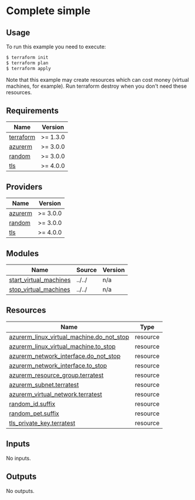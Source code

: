 # Complete simple

## Usage

To run this example you need to execute:

```bash
$ terraform init
$ terraform plan
$ terraform apply
```

Note that this example may create resources which can cost money (virtual machines, for example). Run terraform destroy when you don't need these resources.

<!-- BEGIN_TF_DOCS -->
## Requirements

| Name | Version |
|------|---------|
| <a name="requirement_terraform"></a> [terraform](#requirement\_terraform) | >= 1.3.0 |
| <a name="requirement_azurerm"></a> [azurerm](#requirement\_azurerm) | >= 3.0.0 |
| <a name="requirement_random"></a> [random](#requirement\_random) | >= 3.0.0 |
| <a name="requirement_tls"></a> [tls](#requirement\_tls) | >= 4.0.0 |

## Providers

| Name | Version |
|------|---------|
| <a name="provider_azurerm"></a> [azurerm](#provider\_azurerm) | >= 3.0.0 |
| <a name="provider_random"></a> [random](#provider\_random) | >= 3.0.0 |
| <a name="provider_tls"></a> [tls](#provider\_tls) | >= 4.0.0 |

## Modules

| Name | Source | Version |
|------|--------|---------|
| <a name="module_start_virtual_machines"></a> [start\_virtual\_machines](#module\_start\_virtual\_machines) | ../../ | n/a |
| <a name="module_stop_virtual_machines"></a> [stop\_virtual\_machines](#module\_stop\_virtual\_machines) | ../../ | n/a |

## Resources

| Name | Type |
|------|------|
| [azurerm_linux_virtual_machine.do_not_stop](https://registry.terraform.io/providers/hashicorp/azurerm/latest/docs/resources/linux_virtual_machine) | resource |
| [azurerm_linux_virtual_machine.to_stop](https://registry.terraform.io/providers/hashicorp/azurerm/latest/docs/resources/linux_virtual_machine) | resource |
| [azurerm_network_interface.do_not_stop](https://registry.terraform.io/providers/hashicorp/azurerm/latest/docs/resources/network_interface) | resource |
| [azurerm_network_interface.to_stop](https://registry.terraform.io/providers/hashicorp/azurerm/latest/docs/resources/network_interface) | resource |
| [azurerm_resource_group.terratest](https://registry.terraform.io/providers/hashicorp/azurerm/latest/docs/resources/resource_group) | resource |
| [azurerm_subnet.terratest](https://registry.terraform.io/providers/hashicorp/azurerm/latest/docs/resources/subnet) | resource |
| [azurerm_virtual_network.terratest](https://registry.terraform.io/providers/hashicorp/azurerm/latest/docs/resources/virtual_network) | resource |
| [random_id.suffix](https://registry.terraform.io/providers/hashicorp/random/latest/docs/resources/id) | resource |
| [random_pet.suffix](https://registry.terraform.io/providers/hashicorp/random/latest/docs/resources/pet) | resource |
| [tls_private_key.terratest](https://registry.terraform.io/providers/hashicorp/tls/latest/docs/resources/private_key) | resource |

## Inputs

No inputs.

## Outputs

No outputs.
<!-- END_TF_DOCS -->
